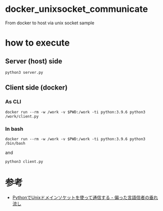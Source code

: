 # docker_unixsocket_communicate

From docker to host via unix socket sample

# how to execute

## Server (host) side

```
python3 server.py
```

## Client side (docker)

### As CLI


```
docker run --rm -w /work -v $PWD:/work -ti python:3.9.6 python3 /work/client.py
```

### In bash

```
docker run --rm -w /work -v $PWD:/work -ti python:3.9.6 python3 /bin/bash
```

and

```
python3 client.py
```

# 参考

- [PythonでUnixドメインソケットを使って通信する \- 偏った言語信者の垂れ流し](https://tokibito.hatenablog.com/entry/20150927/1443286053)
